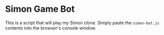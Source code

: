 # Simon Game Bot
This is a script that will play my Simon clone. Simply paste the `simon-bot.js` contents into the browser's console window.